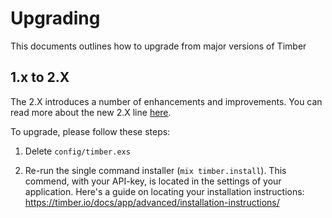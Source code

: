 # Upgrading

This documents outlines how to upgrade from major versions of Timber

## 1.x to 2.X

The 2.X introduces a number of enhancements and improvements. You can read more about the
new 2.X line [here]().

To upgrade, please follow these steps:

1. Delete `config/timber.exs`

2. Re-run the single command installer (`mix timber.install`). This commend, with your API-key,
   is located in the settings of your application. Here's a guide on locating your
   installation instructions:
   https://timber.io/docs/app/advanced/installation-instructions/